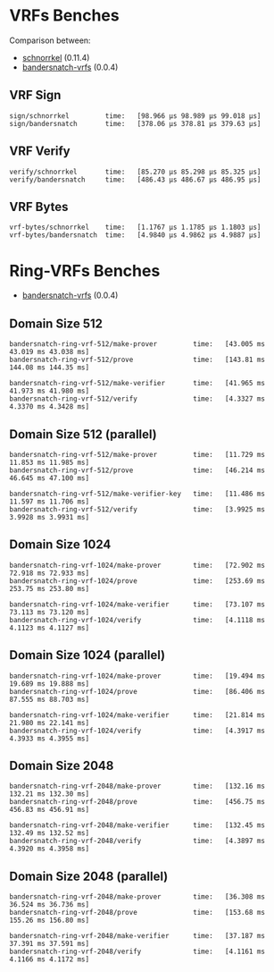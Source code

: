 # VRFs Benches

Comparison between:

- [schnorrkel](https://crates.io/crates/schnorrkel) (0.11.4)
- [bandersnatch-vrfs](https://github.com/w3f/ring-vrfs/bandersnatch_vrfs) (0.0.4)

## VRF Sign

```
sign/schnorrkel         time:   [98.966 µs 98.989 µs 99.018 µs]
sign/bandersnatch       time:   [378.06 µs 378.81 µs 379.63 µs]
```

## VRF Verify

```
verify/schnorrkel       time:   [85.270 µs 85.298 µs 85.325 µs]
verify/bandersnatch     time:   [486.43 µs 486.67 µs 486.95 µs]
```

## VRF Bytes

```
vrf-bytes/schnorrkel    time:   [1.1767 µs 1.1785 µs 1.1803 µs]
vrf-bytes/bandersnatch  time:   [4.9840 µs 4.9862 µs 4.9887 µs]
```

# Ring-VRFs Benches

- [bandersnatch-vrfs](https://github.com/w3f/ring-vrfs/bandersnatch_vrfs) (0.0.4)


## Domain Size 512

```
bandersnatch-ring-vrf-512/make-prover         time:   [43.005 ms 43.019 ms 43.038 ms]
bandersnatch-ring-vrf-512/prove               time:   [143.81 ms 144.08 ms 144.35 ms]

bandersnatch-ring-vrf-512/make-verifier       time:   [41.965 ms 41.973 ms 41.980 ms]
bandersnatch-ring-vrf-512/verify              time:   [4.3327 ms 4.3370 ms 4.3428 ms]
```

## Domain Size 512 (parallel)

```
bandersnatch-ring-vrf-512/make-prover         time:   [11.729 ms 11.853 ms 11.985 ms]
bandersnatch-ring-vrf-512/prove               time:   [46.214 ms 46.645 ms 47.100 ms]

bandersnatch-ring-vrf-512/make-verifier-key   time:   [11.486 ms 11.597 ms 11.706 ms]
bandersnatch-ring-vrf-512/verify              time:   [3.9925 ms 3.9928 ms 3.9931 ms]
```

## Domain Size 1024

```
bandersnatch-ring-vrf-1024/make-prover        time:   [72.902 ms 72.918 ms 72.933 ms]
bandersnatch-ring-vrf-1024/prove              time:   [253.69 ms 253.75 ms 253.80 ms]

bandersnatch-ring-vrf-1024/make-verifier      time:   [73.107 ms 73.113 ms 73.120 ms]
bandersnatch-ring-vrf-1024/verify             time:   [4.1118 ms 4.1123 ms 4.1127 ms]
```

## Domain Size 1024 (parallel)

```
bandersnatch-ring-vrf-1024/make-prover        time:   [19.494 ms 19.689 ms 19.888 ms]
bandersnatch-ring-vrf-1024/prove              time:   [86.406 ms 87.555 ms 88.703 ms]

bandersnatch-ring-vrf-1024/make-verifier      time:   [21.814 ms 21.980 ms 22.141 ms]
bandersnatch-ring-vrf-1024/verify             time:   [4.3917 ms 4.3933 ms 4.3955 ms]
```

## Domain Size 2048

```
bandersnatch-ring-vrf-2048/make-prover        time:   [132.16 ms 132.21 ms 132.30 ms]
bandersnatch-ring-vrf-2048/prove              time:   [456.75 ms 456.83 ms 456.91 ms]

bandersnatch-ring-vrf-2048/make-verifier      time:   [132.45 ms 132.49 ms 132.52 ms]
bandersnatch-ring-vrf-2048/verify             time:   [4.3897 ms 4.3920 ms 4.3958 ms]
```

## Domain Size 2048 (parallel)

```
bandersnatch-ring-vrf-2048/make-prover        time:   [36.308 ms 36.524 ms 36.736 ms]
bandersnatch-ring-vrf-2048/prove              time:   [153.68 ms 155.26 ms 156.80 ms]

bandersnatch-ring-vrf-2048/make-verifier      time:   [37.187 ms 37.391 ms 37.591 ms]
bandersnatch-ring-vrf-2048/verify             time:   [4.1161 ms 4.1166 ms 4.1172 ms]
```
